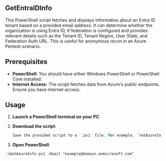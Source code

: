 ## GetEntraIDInfo

This PowerShell script fetches and displays information about an Entra ID tenant based on a provided email address. It can determine whether the organization is using Entra ID, if federation is configured and provides relevant details such as the Tenant ID, Tenant Region, User State, and Federation Auth URL. This is useful for anonymous recon in an Azure Pentest scenario.

## Prerequisites
- **PowerShell**: You should have either Windows PowerShell or PowerShell Core installed.
- **Internet Access**: The script fetches data from Azure's public endpoints. Ensure you have internet access.

## Usage

1. **Launch a PowerShell terminal on your PC**

2. **Download the script**:
   ```powershell
   Save the provided script to a `.ps1` file, for example, `GetAzureInfo.ps1`.

3. **Open PowerShell**:

```
.\GetAzureInfo.ps1 -Email "example@domain.onmicrosoft.com"
```

